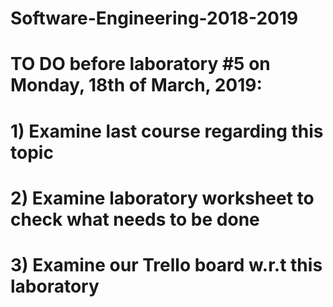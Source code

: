 # Software-Engineering-2018-2019

# TO DO before laboratory #5 on Monday, 18th of March, 2019:

# 1) Examine last course regarding this topic
# 2) Examine laboratory worksheet to check what needs to be done
# 3) Examine our Trello board w.r.t this laboratory
